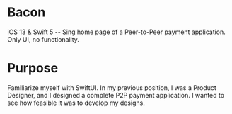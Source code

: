 # Bacon
iOS 13 & Swift 5 --
Sing home page of a Peer-to-Peer payment application. Only UI, no functionality. 

# Purpose
Familiarize myself with SwiftUI. In my previous position, I was a Product Designer, and I designed a complete P2P payment application. I wanted to see how feasible it was to develop my designs.

